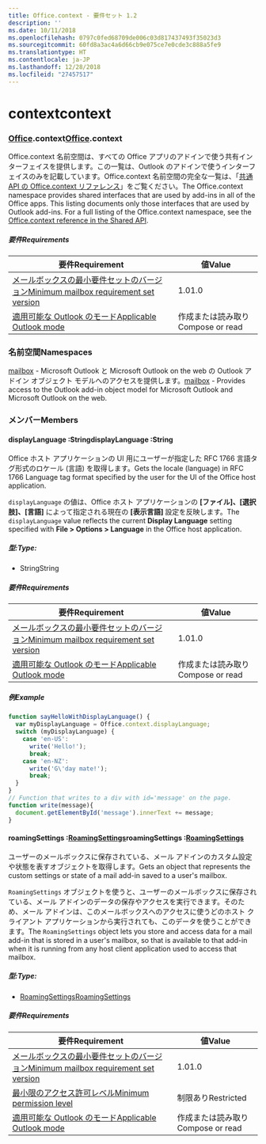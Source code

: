 ```yaml
---
title: Office.context - 要件セット 1.2
description: ''
ms.date: 10/11/2018
ms.openlocfilehash: 0797c0fed68709de006c03d817437493f35023d3
ms.sourcegitcommit: 60fd8a3ac4a6d66cb9e075ce7e0cde3c888a5fe9
ms.translationtype: HT
ms.contentlocale: ja-JP
ms.lasthandoff: 12/28/2018
ms.locfileid: "27457517"
---
```

# <a name="context"></a><span data-ttu-id="91b76-102">context</span><span class="sxs-lookup"><span data-stu-id="91b76-102">context</span></span>

### <a name="officeofficemdcontext"></a><span data-ttu-id="91b76-103">[Office](Office.md).context</span><span class="sxs-lookup"><span data-stu-id="91b76-103">[Office](Office.md).context</span></span>

<span data-ttu-id="91b76-p101">Office.context 名前空間は、すべての Office アプリのアドインで使う共有インターフェイスを提供します。この一覧は、Outlook のアドインで使うインターフェイスのみを記載しています。Office.context 名前空間の完全な一覧は、「[共通 API の Office.context リファレンス](/javascript/api/office/office.context)」をご覧ください。</span><span class="sxs-lookup"><span data-stu-id="91b76-p101">The Office.context namespace provides shared interfaces that are used by add-ins in all of the Office apps. This listing documents only those interfaces that are used by Outlook add-ins. For a full listing of the Office.context namespace, see the [Office.context reference in the Shared API](/javascript/api/office/office.context).</span></span>


##### <a name="requirements"></a><span data-ttu-id="91b76-106">要件</span><span class="sxs-lookup"><span data-stu-id="91b76-106">Requirements</span></span>

|<span data-ttu-id="91b76-107">要件</span><span class="sxs-lookup"><span data-stu-id="91b76-107">Requirement</span></span>| <span data-ttu-id="91b76-108">値</span><span class="sxs-lookup"><span data-stu-id="91b76-108">Value</span></span>|
|---|---|
|[<span data-ttu-id="91b76-109">メールボックスの最小要件セットのバージョン</span><span class="sxs-lookup"><span data-stu-id="91b76-109">Minimum mailbox requirement set version</span></span>](/office/dev/add-ins/reference/requirement-sets/outlook-api-requirement-sets)| <span data-ttu-id="91b76-110">1.0</span><span class="sxs-lookup"><span data-stu-id="91b76-110">1.0</span></span>|
|[<span data-ttu-id="91b76-111">適用可能な Outlook のモード</span><span class="sxs-lookup"><span data-stu-id="91b76-111">Applicable Outlook mode</span></span>](https://docs.microsoft.com/outlook/add-ins/#extension-points)| <span data-ttu-id="91b76-112">作成または読み取り</span><span class="sxs-lookup"><span data-stu-id="91b76-112">Compose or read</span></span>|

### <a name="namespaces"></a><span data-ttu-id="91b76-113">名前空間</span><span class="sxs-lookup"><span data-stu-id="91b76-113">Namespaces</span></span>

<span data-ttu-id="91b76-114">[mailbox](office.context.mailbox.md) - Microsoft Outlook と Microsoft Outlook on the web の Outlook アドイン オブジェクト モデルへのアクセスを提供します。</span><span class="sxs-lookup"><span data-stu-id="91b76-114">[mailbox](office.context.mailbox.md) - Provides access to the Outlook add-in object model for Microsoft Outlook and Microsoft Outlook on the web.</span></span>

### <a name="members"></a><span data-ttu-id="91b76-115">メンバー</span><span class="sxs-lookup"><span data-stu-id="91b76-115">Members</span></span>

####  <a name="displaylanguage-string"></a><span data-ttu-id="91b76-116">displayLanguage :String</span><span class="sxs-lookup"><span data-stu-id="91b76-116">displayLanguage :String</span></span>

<span data-ttu-id="91b76-117">Office ホスト アプリケーションの UI 用にユーザーが指定した RFC 1766 言語タグ形式のロケール (言語) を取得します。</span><span class="sxs-lookup"><span data-stu-id="91b76-117">Gets the locale (language) in RFC 1766 Language tag format specified by the user for the UI of the Office host application.</span></span>

<span data-ttu-id="91b76-118">`displayLanguage` の値は、Office ホスト アプリケーションの **[ファイル]、[選択肢]、[言語]** によって指定される現在の **[表示言語]** 設定を反映します。</span><span class="sxs-lookup"><span data-stu-id="91b76-118">The `displayLanguage` value reflects the current **Display Language** setting specified with **File > Options > Language** in the Office host application.</span></span>

##### <a name="type"></a><span data-ttu-id="91b76-119">型:</span><span class="sxs-lookup"><span data-stu-id="91b76-119">Type:</span></span>

*   <span data-ttu-id="91b76-120">String</span><span class="sxs-lookup"><span data-stu-id="91b76-120">String</span></span>

##### <a name="requirements"></a><span data-ttu-id="91b76-121">要件</span><span class="sxs-lookup"><span data-stu-id="91b76-121">Requirements</span></span>

|<span data-ttu-id="91b76-122">要件</span><span class="sxs-lookup"><span data-stu-id="91b76-122">Requirement</span></span>| <span data-ttu-id="91b76-123">値</span><span class="sxs-lookup"><span data-stu-id="91b76-123">Value</span></span>|
|---|---|
|[<span data-ttu-id="91b76-124">メールボックスの最小要件セットのバージョン</span><span class="sxs-lookup"><span data-stu-id="91b76-124">Minimum mailbox requirement set version</span></span>](/office/dev/add-ins/reference/requirement-sets/outlook-api-requirement-sets)| <span data-ttu-id="91b76-125">1.0</span><span class="sxs-lookup"><span data-stu-id="91b76-125">1.0</span></span>|
|[<span data-ttu-id="91b76-126">適用可能な Outlook のモード</span><span class="sxs-lookup"><span data-stu-id="91b76-126">Applicable Outlook mode</span></span>](https://docs.microsoft.com/outlook/add-ins/#extension-points)| <span data-ttu-id="91b76-127">作成または読み取り</span><span class="sxs-lookup"><span data-stu-id="91b76-127">Compose or read</span></span>|

##### <a name="example"></a><span data-ttu-id="91b76-128">例</span><span class="sxs-lookup"><span data-stu-id="91b76-128">Example</span></span>

```js
function sayHelloWithDisplayLanguage() {
  var myDisplayLanguage = Office.context.displayLanguage;
  switch (myDisplayLanguage) {
    case 'en-US':
      write('Hello!');
      break;
    case 'en-NZ':
      write('G\'day mate!');
      break;
  }
}
// Function that writes to a div with id='message' on the page.
function write(message){
  document.getElementById('message').innerText += message;
}
```

####  <a name="roamingsettings-roamingsettingsjavascriptapioutlook12officeroamingsettings"></a><span data-ttu-id="91b76-129">roamingSettings :[RoamingSettings](/javascript/api/outlook_1_2/office.RoamingSettings)</span><span class="sxs-lookup"><span data-stu-id="91b76-129">roamingSettings :[RoamingSettings](/javascript/api/outlook_1_2/office.RoamingSettings)</span></span>

<span data-ttu-id="91b76-130">ユーザーのメールボックスに保存されている、メール アドインのカスタム設定や状態を表すオブジェクトを取得します。</span><span class="sxs-lookup"><span data-stu-id="91b76-130">Gets an object that represents the custom settings or state of a mail add-in saved to a user's mailbox.</span></span>

<span data-ttu-id="91b76-131">`RoamingSettings` オブジェクトを使うと、ユーザーのメールボックスに保存されている、メール アドインのデータの保存やアクセスを実行できます。そのため、メール アドインは、このメールボックスへのアクセスに使うどのホスト クライアント アプリケーションから実行されても、このデータを使うことができます。</span><span class="sxs-lookup"><span data-stu-id="91b76-131">The `RoamingSettings` object lets you store and access data for a mail add-in that is stored in a user's mailbox, so that is available to that add-in when it is running from any host client application used to access that mailbox.</span></span>

##### <a name="type"></a><span data-ttu-id="91b76-132">型:</span><span class="sxs-lookup"><span data-stu-id="91b76-132">Type:</span></span>

*   [<span data-ttu-id="91b76-133">RoamingSettings</span><span class="sxs-lookup"><span data-stu-id="91b76-133">RoamingSettings</span></span>](/javascript/api/outlook_1_2/office.RoamingSettings)

##### <a name="requirements"></a><span data-ttu-id="91b76-134">要件</span><span class="sxs-lookup"><span data-stu-id="91b76-134">Requirements</span></span>

|<span data-ttu-id="91b76-135">要件</span><span class="sxs-lookup"><span data-stu-id="91b76-135">Requirement</span></span>| <span data-ttu-id="91b76-136">値</span><span class="sxs-lookup"><span data-stu-id="91b76-136">Value</span></span>|
|---|---|
|[<span data-ttu-id="91b76-137">メールボックスの最小要件セットのバージョン</span><span class="sxs-lookup"><span data-stu-id="91b76-137">Minimum mailbox requirement set version</span></span>](/office/dev/add-ins/reference/requirement-sets/outlook-api-requirement-sets)| <span data-ttu-id="91b76-138">1.0</span><span class="sxs-lookup"><span data-stu-id="91b76-138">1.0</span></span>|
|[<span data-ttu-id="91b76-139">最小限のアクセス許可レベル</span><span class="sxs-lookup"><span data-stu-id="91b76-139">Minimum permission level</span></span>](https://docs.microsoft.com/outlook/add-ins/understanding-outlook-add-in-permissions)| <span data-ttu-id="91b76-140">制限あり</span><span class="sxs-lookup"><span data-stu-id="91b76-140">Restricted</span></span>|
|[<span data-ttu-id="91b76-141">適用可能な Outlook のモード</span><span class="sxs-lookup"><span data-stu-id="91b76-141">Applicable Outlook mode</span></span>](https://docs.microsoft.com/outlook/add-ins/#extension-points)| <span data-ttu-id="91b76-142">作成または読み取り</span><span class="sxs-lookup"><span data-stu-id="91b76-142">Compose or read</span></span>|